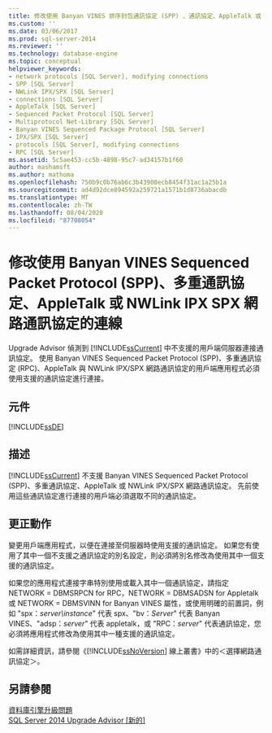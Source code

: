 ```yaml
---
title: 修改使用 Banyan VINES 排序封包通訊協定 (SPP) 、通訊協定、AppleTalk 或 NWLink IPX SPX 網路通訊協定的連接 |Microsoft Docs
ms.custom: ''
ms.date: 03/06/2017
ms.prod: sql-server-2014
ms.reviewer: ''
ms.technology: database-engine
ms.topic: conceptual
helpviewer_keywords:
- network protocols [SQL Server], modifying connections
- SPP [SQL Server]
- NWLink IPX/SPX [SQL Server]
- connections [SQL Server]
- AppleTalk [SQL Server]
- Sequenced Packet Protocol [SQL Server]
- Multiprotocol Net-Library [SQL Server]
- Banyan VINES Sequenced Package Protocol [SQL Server]
- IPX/SPX [SQL Server]
- protocols [SQL Server], modifying connections
- RPC [SQL Server]
ms.assetid: 5c5ae453-cc5b-4898-95c7-ad34157b1f60
author: mashamsft
ms.author: mathoma
ms.openlocfilehash: 750b9c0b76ab6c3b43908ecb8454f31ac1a25b1a
ms.sourcegitcommit: ad4d92dce894592a259721a1571b1d8736abacdb
ms.translationtype: MT
ms.contentlocale: zh-TW
ms.lasthandoff: 08/04/2020
ms.locfileid: "87708054"
---
```

# <a name="modify-connections-that-use-banyan-vines-sequenced-packet-protocol-spp-multiprotocol-appletalk-or-nwlink-ipx-spx-network-protocols"></a>修改使用 Banyan VINES Sequenced Packet Protocol (SPP)、多重通訊協定、AppleTalk 或 NWLink IPX SPX 網路通訊協定的連線
  Upgrade Advisor 偵測到 [!INCLUDE[ssCurrent](../../includes/sscurrent-md.md)] 中不支援的用戶端伺服器連接通訊協定。 使用 Banyan VINES Sequenced Packet Protocol (SPP)、多重通訊協定 (RPC)、AppleTalk 與 NWLink IPX/SPX 網路通訊協定的用戶端應用程式必須使用支援的通訊協定進行連接。  
  
## <a name="component"></a>元件  
 [!INCLUDE[ssDE](../../includes/ssde-md.md)]  
  
## <a name="description"></a>描述  
 [!INCLUDE[ssCurrent](../../includes/sscurrent-md.md)] 不支援 Banyan VINES Sequenced Packet Protocol (SPP)、多重通訊協定、AppleTalk 或 NWLink IPX/SPX 網路通訊協定。 先前使用這些通訊協定進行連接的用戶端必須選取不同的通訊協定。  
  
## <a name="corrective-action"></a>更正動作  
 變更用戶端應用程式，以便在連接至伺服器時使用支援的通訊協定。 如果您有使用了其中一個不支援之通訊協定的別名設定，則必須將別名修改為使用其中一個支援的通訊協定。  
  
 如果您的應用程式連接字串特別使用或載入其中一個通訊協定，請指定 NETWORK = DBMSRPCN for RPC，NETWORK = DBMSADSN for Appletalk 或 NETWORK = DBMSVINN for Banyan VINES 屬性，或使用明確的前置詞，例如 "spx：*server\instance*" 代表 spx、"bv：*Server*" 代表 Banyan VINES、"adsp：*server*" 代表 appletalk，或 "RPC：*server*" 代表通訊協定，您必須將應用程式修改為使用其中一種支援的通訊協定。  
  
 如需詳細資訊，請參閱《[!INCLUDE[ssNoVersion](../../includes/ssnoversion-md.md)] 線上叢書》中的＜選擇網路通訊協定＞。  
  
## <a name="see-also"></a>另請參閱  
 [資料庫引擎升級問題](../../../2014/sql-server/install/database-engine-upgrade-issues.md)   
 [SQL Server 2014 Upgrade Advisor &#91;新的&#93;](sql-server-2014-upgrade-advisor.md)  
  
  

